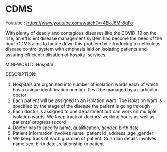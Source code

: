 # CDMS
Youtube : https://www.youtube.com/watch?v=4EkJ6M-8qFo

With plenty of deadly and contagious diseases like the COVID-19
on the rise, an efficient disease management system has become the need
of the hour. CDMS aims to tackle down this problem by introducing a
meticulous disease control system with emphasis laid on isolating
patients and assuring efficient utilisation of hospital services.

MINI-WORLD: Hospital

DESCRIPTION:
1. Hospitals are organised into number of isolation wards each of
which has a unique identification number. It will be managed by a
particular doctor
2. Each patient will be assigned to an isolation ward. The isolation
ward is specified by the stage of the disease the patient is going
through
3. Each doctor is assigned to one department but can work on
multiple isolation wards. We keep track of doctors’ working hours
as well as patients’ progress record
4. Doctor has to specify name, qualification, gender, birth date
5. Patient information involves name ,patient id ,address ,age ,gender
6. We keep track of each guardian of patient. Guardian details
involves name sex, birth date ,relationship to patient
